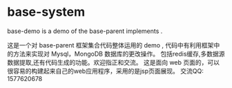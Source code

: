 # base-system

base-demo is a demo of the base-parent implements .

这是一个对 base-parent 框架集合代码整体运用的 demo , 代码中有利用框架中的方法来实现对 Mysql，MongoDB 数据库的更改操作。 包括redis缓存,多数据源数据提取,还有代码生成的功能。欢迎指正和交流。
这是面向 web 页面的，可以很容易的构建起来自己的web应用程序，采用的是jsp页面展现。
交流QQ: 1577620678

